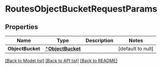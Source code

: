 # RoutesObjectBucketRequestParams

## Properties
Name | Type | Description | Notes
------------ | ------------- | ------------- | -------------
**ObjectBucket** | [***ObjectBucket**](.object_bucket.md) |  | [default to null]

[[Back to Model list]](../README.md#documentation-for-models) [[Back to API list]](../README.md#documentation-for-api-endpoints) [[Back to README]](../README.md)


